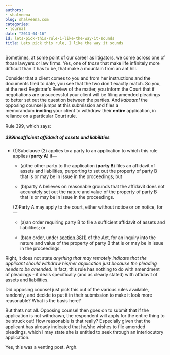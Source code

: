 ```yaml
---
authors:
- shalveena
blog: shalveena.com
categories:
- journal
date: "2013-04-16"
id: lets-pick-this-rule-i-like-the-way-it-sounds
title: Lets pick this rule, I like the way it sounds
---
```


Sometimes, at some point of our career as litigators, we come across one of _those_ lawyers or law firms. Yes, one of _those_ that make life infinitely more difficult than it has to be, that make a mountain from an ant hill.

Consider that a client comes to you and from her instructions and the documents filed to date, you see that the two don't exactly match. So you, at the next Registrar's Review of the matter, you inform the Court that if negotiations are unsuccessful your client will be filing amended pleadings to better set out the question between the parties. And _kabaam!_ the opposing counsel jumps at this submission and files a memorandum **inviting** your client to withdraw their **entire** application, in reliance on a particular Court rule.

Rule 399, which says:

##### 399Insufficient affidavit of assets and liabilities

- (1)Subclause (2) applies to a party to an application to which this rule applies (**party A**) if—
    
    - (a)the other party to the application (**party B**) files an affidavit of assets and liabilities, purporting to set out the property of party B that is or may be in issue in the proceedings; but
        
    
    - (b)party A believes on reasonable grounds that the affidavit does not accurately set out the nature and value of the property of party B that is or may be in issue in the proceedings.
        
    
    (2)Party A may apply to the court, either without notice or on notice, for—
    
    - (a)an order requiring party B to file a sufficient affidavit of assets and liabilities; or
        
    
    - (b)an order, under [section 38(1)](http://www.legislation.govt.nz/regulation/public/2002/0261/latest/link.aspx?id=DLM441688) of the Act, for an inquiry into the nature and value of the property of party B that is or may be in issue in the proceedings.
        
    

Right, it does not state _anything that may remotely indicate that the applicant should withdraw his/her application just because the pleading needs to be amended._ In fact, this rule has nothing to do with amendment of pleadings - it deals specifically (and as clearly stated) with affidavit of assets and liabilities.

Did opposing counsel just pick this out of the various rules available, randomly, and decide to put it in their submission to make it look more reasonable? What is the basis here?

But thats not all. Opposing counsel then goes on to submit that if the application is not withdrawn, the respondent will apply for the entire thing to be struck out! How reasonable is that really? Especially given that the applicant has already indicated that he/she wishes to file amended pleadings, which I may state she is entitled to seek through an interlocutory application.

Yes, this was a venting post. Argh.
